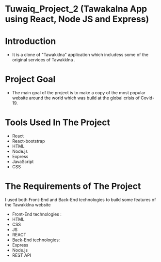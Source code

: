 # Tuwaiq_Project_2 (Tawakalna App using React, Node JS and Express)



# Introduction
- It is a clone of "Tawakklna" application which includess some of the original services of Tawakklna .

# Project Goal
- The main goal of the project is to make a copy of the most popular website around the world which was build at the global crisis of Covid-19.

# Tools Used In The Project
- React
- React-bootstrap
- HTML
- Node.js
- Express
- JavaScript
- CSS


# The Requirements of The Project
I used both Front-End and Back-End technologies to build some features of the Tawakklna website 
- Front-End technologies :
- HTML
- CSS
- JS
- REACT
- Back-End technologies:
- Express
- Node.js
- REST API